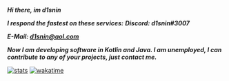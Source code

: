 ***Hi there, im d1snin***

***I respond the fastest on these services:***
***Discord: d1snin#3007***

***E-Mail: d1snin@aol.com***

***Now I am developing software in Kotlin and Java.
I am unemployed, I can contribute to any of your projects, just contact me.***

[![stats](https://github-readme-stats.vercel.app/api?username=d1snin&show_icons=true&theme=dracula)](https://github.com/d1snin)
[![wakatime](https://github-readme-stats.vercel.app/api/wakatime?username=d1snin&theme=dracula)](https://github.com/d1snin)
